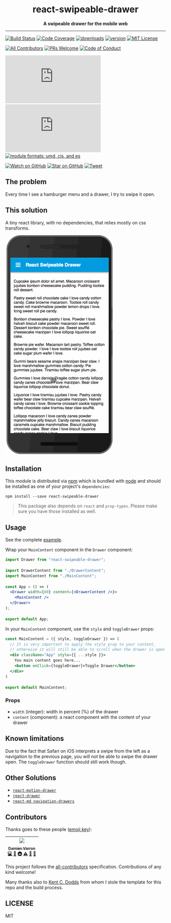 <div align="center">
<h1>react-swipeable-drawer</h1>
 
<strong>A swipeable drawer for the mobile web</strong>
</div>
 
<hr />
 
[![Build Status][build-badge]][build]
[![Code Coverage][coverage-badge]][coverage]
[![downloads][downloads-badge]][npmcharts]
[![version][version-badge]][package]
[![MIT License][license-badge]][LICENSE]

[![All Contributors](https://img.shields.io/badge/all_contributors-1-orange.svg?style=flat-square)](#contributors)
[![PRs Welcome][prs-badge]][prs]
[![Code of Conduct][coc-badge]][coc]

[![size][size-badge]][unpkg-dist]
[![gzip size][gzip-badge]][unpkg-dist]
[![module formats: umd, cjs, and es][module-formats-badge]][unpkg-dist]

[![Watch on GitHub][github-watch-badge]][github-watch]
[![Star on GitHub][github-star-badge]][github-star]
[![Tweet][twitter-badge]][twitter]
 
## The problem
 
Every time I see a hamburger menu and a drawer, I try to swipe it open.
 
## This solution
 
A tiny react library, with no dependencies, that relies mostly on css transforms.

![demo](./other/demo.gif)

 
## Installation
 
This module is distributed via [npm][npm] which is bundled with [node][node] and
should be installed as one of your project's `dependencies`:
 
```
npm install --save react-swipeable-drawer
```
 
> This package also depends on `react` and `prop-types`. Please make sure you have
> those installed as well.
 
## Usage

See the complete [example](./examples).
 
Wrap your `MainContent` component in the `Drawer` component:

```jsx
import Drawer from "react-swipeable-drawer";

import DrawerContent from "./DrawerContent";
import MainContent from "./MainContent";

const App = () => (
  <Drawer width={80} content={<DrawerContent />}>
    <MainContent />
  </Drawer>
);

export default App;
```

In your `MainContent` component, use the `style` and `toggleDrawer` props:

```jsx
const MainContent = ({ style, toggleDrawer }) => (
  // It is very important to apply the style prop to your content,
  // otherwise it will still be able to scroll when the drawer is open
  <div className="App" style={{ ...style }}>
    You main content goes here...
    <button onClick={toggleDrawer}>Toggle Drawer</button>
  </div>
)

export default MainContent;
```

### Props

  - `width` (integer): width in percent (%) of the drawer
  - `content` (component): a react component with the content of your drawer

## Known limitations

Due to the fact that Safari on iOS interprets a swipe from the left as a navigation to the previous page, you will not be able to swipe the drawer open. The `toggleDrawer` function should still work though.

## Other Solutions
 
- [`react-motion-drawer`](https://github.com/stoeffel/react-motion-drawer)
- [`react-drawer`](https://github.com/atom2ueki/react-drawer)
- [`react-md navigation-drawers`](https://react-md.mlaursen.com/components/navigation-drawers)
 
## Contributors
 
Thanks goes to these people ([emoji key][emojis]):
 
<!-- ALL-CONTRIBUTORS-LIST:START - Do not remove or modify this section -->
| [<img src="https://avatars.githubusercontent.com/u/433409" width="100px;"/><br /><sub>Damien Varron</sub>](https://github.com/damusnet)<br />[💻](https://github.com/damusnet/react-swipeable-drawer/commits?author=damusnet "Code") [📖](https://github.com/damusnet/react-swipeable-drawer/commits?author=damusnet "Documentation") [🚇](#infra-damusnet "Infrastructure (Hosting, Build-Tools, etc)") [⚠️](https://github.com/damusnet/react-swipeable-drawer/commits?author=damusnet "Tests") [🤔](#ideas-damusnet "Ideas, Planning, & Feedback") [🔧](#tool-damusnet "Tools") |
| :---: |
<!-- ALL-CONTRIBUTORS-LIST:END -->
 
This project follows the [all-contributors][all-contributors] specification.
Contributions of any kind welcome!

Many thanks also to [Kent C. Dodds](http://kentcdodds.com/) from whom I stole the template for this repo and the build process.
 
## LICENSE
 
MIT
 
[npm]: https://www.npmjs.com/
[node]: https://nodejs.org
[build-badge]: https://img.shields.io/travis/damusnet/react-swipeable-drawer.svg?style=flat-square
[build]: https://travis-ci.org/damusnet/react-swipeable-drawer
[coverage-badge]: https://img.shields.io/codecov/c/github/damusnet/react-swipeable-drawer.svg?style=flat-square
[coverage]: https://codecov.io/github/damusnet/react-swipeable-drawer
[version-badge]: https://img.shields.io/npm/v/react-swipeable-drawer.svg?style=flat-square
[package]: https://www.npmjs.com/package/react-swipeable-drawer
[downloads-badge]: https://img.shields.io/npm/dm/react-swipeable-drawer.svg?style=flat-square
[npmcharts]: http://npmcharts.com/compare/react-swipeable-drawer
[license-badge]: https://img.shields.io/npm/l/react-swipeable-drawer.svg?style=flat-square
[license]: https://github.com/damusnet/react-swipeable-drawer/blob/master/LICENSE
[prs-badge]: https://img.shields.io/badge/PRs-welcome-brightgreen.svg?style=flat-square
[prs]: http://makeapullrequest.com
[donate-badge]: https://img.shields.io/badge/$-support-green.svg?style=flat-square
[coc-badge]: https://img.shields.io/badge/code%20of-conduct-ff69b4.svg?style=flat-square
[coc]: https://github.com/damusnet/react-swipeable-drawer/blob/master/other/CODE_OF_CONDUCT.md
[github-watch-badge]: https://img.shields.io/github/watchers/damusnet/react-swipeable-drawer.svg?style=social
[github-watch]: https://github.com/damusnet/react-swipeable-drawer/watchers
[github-star-badge]: https://img.shields.io/github/stars/damusnet/react-swipeable-drawer.svg?style=social
[github-star]: https://github.com/damusnet/react-swipeable-drawer/stargazers
[twitter]: https://twitter.com/intent/tweet?text=Check%20out%20react-swipeable-drawer!%20https://github.com/damusnet/react-swipeable-drawer%20%F0%9F%91%8D
[twitter-badge]: https://img.shields.io/twitter/url/https/github.com/damusnet/react-swipeable-drawer.svg?style=social
[emojis]: https://github.com/kentcdodds/all-contributors#emoji-key
[all-contributors]: https://github.com/kentcdodds/all-contributors
[gzip-badge]: http://img.badgesize.io/https://unpkg.com/react-swipeable-drawer/dist/react-swipeable-drawer.umd.min.js?compression=gzip&label=gzip%20size&style=flat-square
[size-badge]: http://img.badgesize.io/https://unpkg.com/react-swipeable-drawer/dist/react-swipeable-drawer.umd.min.js?label=size&style=flat-square
[unpkg-dist]: https://unpkg.com/react-swipeable-drawer/dist/
[module-formats-badge]: https://img.shields.io/badge/module%20formats-umd%2C%20cjs%2C%20es-green.svg?style=flat-square
